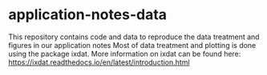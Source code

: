 # application-notes-data
This repository contains code and data to reproduce the data treatment and figures in our application notes
Most of data treatment and plotting is done using the package ixdat. 
More information on ixdat can be found here: https://ixdat.readthedocs.io/en/latest/introduction.html
